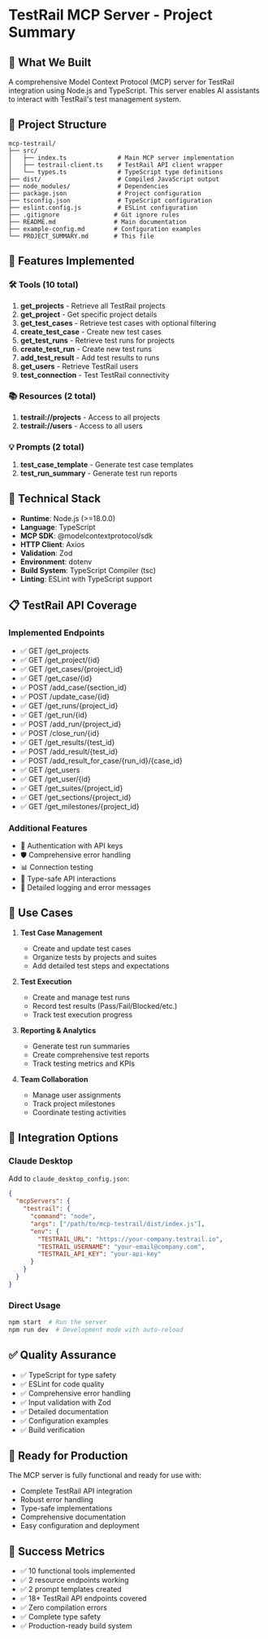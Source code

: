 # TestRail MCP Server - Project Summary

## 🎯 What We Built

A comprehensive Model Context Protocol (MCP) server for TestRail integration using Node.js and TypeScript. This server enables AI assistants to interact with TestRail's test management system.

## 📁 Project Structure

```
mcp-testrail/
├── src/
│   ├── index.ts              # Main MCP server implementation
│   ├── testrail-client.ts    # TestRail API client wrapper
│   └── types.ts              # TypeScript type definitions
├── dist/                     # Compiled JavaScript output
├── node_modules/             # Dependencies
├── package.json              # Project configuration
├── tsconfig.json             # TypeScript configuration
├── eslint.config.js          # ESLint configuration
├── .gitignore               # Git ignore rules
├── README.md                # Main documentation
├── example-config.md        # Configuration examples
└── PROJECT_SUMMARY.md       # This file
```

## 🚀 Features Implemented

### 🛠️ Tools (10 total)
1. **get_projects** - Retrieve all TestRail projects
2. **get_project** - Get specific project details
3. **get_test_cases** - Retrieve test cases with optional filtering
4. **create_test_case** - Create new test cases
5. **get_test_runs** - Retrieve test runs for projects
6. **create_test_run** - Create new test runs
7. **add_test_result** - Add test results to runs
8. **get_users** - Retrieve TestRail users
9. **test_connection** - Test TestRail connectivity

### 📚 Resources (2 total)
1. **testrail://projects** - Access to all projects
2. **testrail://users** - Access to all users

### 💡 Prompts (2 total)
1. **test_case_template** - Generate test case templates
2. **test_run_summary** - Generate test run reports

## 🔧 Technical Stack

- **Runtime**: Node.js (>=18.0.0)
- **Language**: TypeScript
- **MCP SDK**: @modelcontextprotocol/sdk
- **HTTP Client**: Axios
- **Validation**: Zod
- **Environment**: dotenv
- **Build System**: TypeScript Compiler (tsc)
- **Linting**: ESLint with TypeScript support

## 📋 TestRail API Coverage

### Implemented Endpoints
- ✅ GET /get_projects
- ✅ GET /get_project/{id}
- ✅ GET /get_cases/{project_id}
- ✅ GET /get_case/{id}
- ✅ POST /add_case/{section_id}
- ✅ POST /update_case/{id}
- ✅ GET /get_runs/{project_id}
- ✅ GET /get_run/{id}
- ✅ POST /add_run/{project_id}
- ✅ POST /close_run/{id}
- ✅ GET /get_results/{test_id}
- ✅ POST /add_result/{test_id}
- ✅ POST /add_result_for_case/{run_id}/{case_id}
- ✅ GET /get_users
- ✅ GET /get_user/{id}
- ✅ GET /get_suites/{project_id}
- ✅ GET /get_sections/{project_id}
- ✅ GET /get_milestones/{project_id}

### Additional Features
- 🔐 Authentication with API keys
- 🛡️ Comprehensive error handling
- 📊 Connection testing
- 🎯 Type-safe API interactions
- 📝 Detailed logging and error messages

## 🎯 Use Cases

1. **Test Case Management**
   - Create and update test cases
   - Organize tests by projects and suites
   - Add detailed test steps and expectations

2. **Test Execution**
   - Create and manage test runs
   - Record test results (Pass/Fail/Blocked/etc.)
   - Track test execution progress

3. **Reporting & Analytics**
   - Generate test run summaries
   - Create comprehensive test reports
   - Track testing metrics and KPIs

4. **Team Collaboration**
   - Manage user assignments
   - Track project milestones
   - Coordinate testing activities

## 🔄 Integration Options

### Claude Desktop
Add to `claude_desktop_config.json`:
```json
{
  "mcpServers": {
    "testrail": {
      "command": "node",
      "args": ["/path/to/mcp-testrail/dist/index.js"],
      "env": {
        "TESTRAIL_URL": "https://your-company.testrail.io",
        "TESTRAIL_USERNAME": "your-email@company.com",
        "TESTRAIL_API_KEY": "your-api-key"
      }
    }
  }
}
```

### Direct Usage
```bash
npm start  # Run the server
npm run dev  # Development mode with auto-reload
```

## ✅ Quality Assurance

- ✅ TypeScript for type safety
- ✅ ESLint for code quality
- ✅ Comprehensive error handling
- ✅ Input validation with Zod
- ✅ Detailed documentation
- ✅ Configuration examples
- ✅ Build verification

## 🚀 Ready for Production

The MCP server is fully functional and ready for use with:
- Complete TestRail API integration
- Robust error handling
- Type-safe implementations
- Comprehensive documentation
- Easy configuration and deployment

## 🎉 Success Metrics

- ✅ 10 functional tools implemented
- ✅ 2 resource endpoints working
- ✅ 2 prompt templates created
- ✅ 18+ TestRail API endpoints covered
- ✅ Zero compilation errors
- ✅ Complete type safety
- ✅ Production-ready build system 